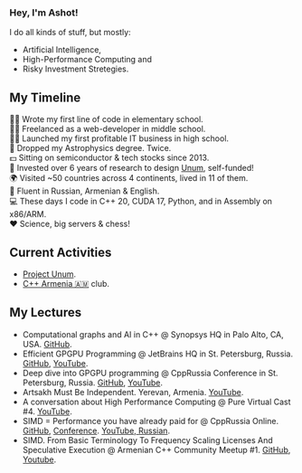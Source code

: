 ### Hey, I'm Ashot!

I do all kinds of stuff, but mostly:

* Artificial Intelligence, 
* High-Performance Computing and
* Risky Investment Stretegies.

## My Timeline

👶🏻 Wrote my first line of code in elementary school.<br/>
👦🏻 Freelanced as a web-developer in middle school.<br/>
🧔🏻 Launched my first profitable IT business in high school.<br/>
🔭 Dropped my Astrophysics degree. Twice.<br/>
💵 Sitting on semiconductor & tech stocks since 2013.<br/>
🏢 Invested over 6 years of research to design [Unum](https://unum.cloud), self-funded!<br/>
🌍 Visited ~50 countries across 4 continents, lived in 11 of them.<br/>
👅 Fluent in Russian, Armenian & English.<br/>
💻 These days I code in C++ 20, CUDA 17, Python, and in Assembly on x86/ARM.<br/>
❤️ Science, big servers & chess!<br/>

## Current Activities

* [Project Unum](https://unum.cloud).
* [C++ Armenia 🇦🇲](https://t.me/cpparm) club.

## My Lectures

* Computational graphs and AI in C++ @ Synopsys HQ in Palo Alto, CA, USA. [GitHub](https://github.com/ashvardanian/NeuralSTL).
* Efficient GPGPU Programming @ JetBrains HQ in St. Petersburg, Russia. [GitHub](https://github.com/ashvardanian/SandboxGPUs), [YouTube](https://youtu.be/BUtHOftDm_Y).
* Deep dive into GPGPU programming @ CppRussia Conference in St. Petersburg, Russia. [GitHub](https://github.com/ashvardanian/SandboxGPUs), [YouTube](https://youtu.be/AA4RI6o0h1U).
* Artsakh Must Be Independent. Yerevan, Armenia. [YouTube](https://youtu.be/sN8CsCgDlHY).
* A conversation about High Performance Computing @ Pure Virtual Cast #4. [YouTube](https://youtu.be/dCdBFB4LDjw).
* SIMD = Performance you have already paid for @ CppRussia Online. [GitHub](https://github.com/ashvardanian/CppBenchSubstrSearch), [Conference](https://cppconf-piter.ru/en/2020/spb/talks/23g3egeumhe3p4fd66pbar/?fbclid=IwAR26hl3tEhw1os0J6oLzsVPTOAuSGkZIMzwq689tEq8NH5_V7b3MHV8f_zU). [YouTube, Russian](https://youtu.be/6Sh9QWdzo58).
* SIMD. From Basic Terminology To Frequency Scaling Licenses And Speculative Execution @ Armenian C++ Community Meetup #1. [GitHub](https://github.com/ashvardanian/CppBenchSubstrSearch), [Youtube](https://youtu.be/ft51yJ9mDcc?t=140).
